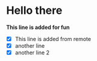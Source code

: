 # Hello there
**This line is added for fun**
- [x] This line is added from remote
- [x] another line
- [x] another line 2

